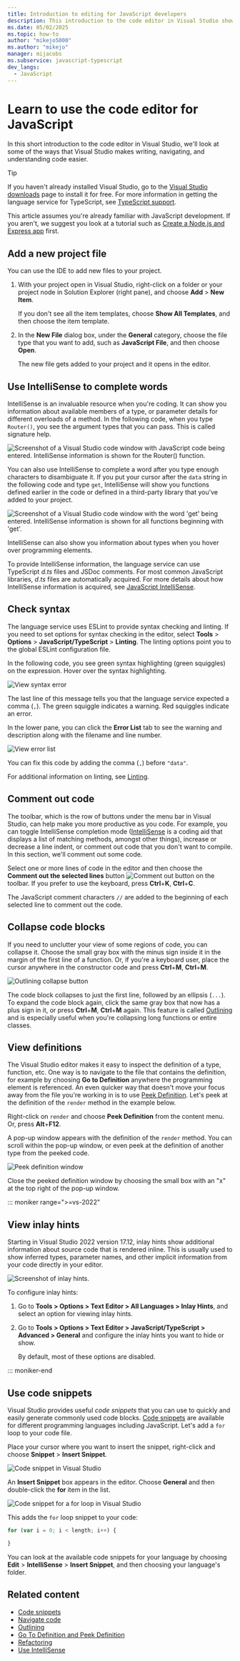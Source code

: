 ```yaml
---
title: Introduction to editing for JavaScript developers
description: This introduction to the code editor in Visual Studio shows some of the ways that Visual Studio makes writing, navigating, and understanding JavaScript code easier.
ms.date: 05/02/2025
ms.topic: how-to
author: "mikejo5000"
ms.author: "mikejo"
manager: mijacobs
ms.subservice: javascript-typescript
dev_langs:
  - JavaScript
---
```

# Learn to use the code editor for JavaScript

In this short introduction to the code editor in Visual Studio, we'll look at some of the ways that Visual Studio makes writing, navigating, and understanding code easier.

> [!TIP]
> If you haven't already installed Visual Studio, go to the [Visual Studio downloads](https://visualstudio.microsoft.com/downloads/?cid=learn-onpage-download-cta) page to install it for free. For more information in getting the language service for TypeScript, see [TypeScript support](../javascript/javascript-in-visual-studio.md#typescript-support).

This article assumes you're already familiar with JavaScript development. If you aren't, we suggest you look at a tutorial such as [Create a Node.js and Express app](../javascript/tutorial-nodejs.md) first.

## Add a new project file

You can use the IDE to add new files to your project.

1. With your project open in Visual Studio, right-click on a folder or your project node in Solution Explorer (right pane), and choose **Add** > **New Item**.

   If you don't see all the item templates, choose **Show All Templates**, and then choose the item template.

1. In the **New File** dialog box, under the **General** category, choose the file type that you want to add, such as **JavaScript File**, and then choose **Open**.

    The new file gets added to your project and it opens in the editor.

## Use IntelliSense to complete words

IntelliSense is an invaluable resource when you're coding. It can show you information about available members of a type, or parameter details for different overloads of a method. In the following code, when you type `Router()`, you see the argument types that you can pass. This is called signature help.

![Screenshot of a Visual Studio code window with JavaScript code being entered. IntelliSense information is shown for the Router() function.](../javascript/media/write-code-signature-checking.png)

You can also use IntelliSense to complete a word after you type enough characters to disambiguate it. If you put your cursor after the `data` string in the following code and type `get`, IntelliSense will show you functions defined earlier in the code or defined in a third-party library that you've added to your project.

![Screenshot of a Visual Studio code window with the word 'get' being entered. IntelliSense information is shown for all functions beginning with 'get'.](../javascript/media/write-code-intellisense.png)

IntelliSense can also show you information about types when you hover over programming elements.

To provide IntelliSense information, the language service can use TypeScript *d.ts* files and JSDoc comments. For most common JavaScript libraries, *d.ts* files are automatically acquired. For more details about how IntelliSense information is acquired, see [JavaScript IntelliSense](../ide/javascript-intellisense.md?toc=/visualstudio/javascript/toc.json).

## Check syntax

The language service uses ESLint to provide syntax checking and linting. If you need to set options for syntax checking in the editor, select **Tools** > **Options** > **JavaScript/TypeScript** > **Linting**. The linting options point you to the global ESLint configuration file.

In the following code, you see green syntax highlighting (green squiggles) on the expression. Hover over the syntax highlighting.

![View syntax error](../javascript/media/write-code-syntax-checking.png)

The last line of this message tells you that the language service expected a comma (`,`). The green squiggle indicates a warning. Red squiggles indicate an error.

In the lower pane, you can click the **Error List** tab to see the warning and description along with the filename and line number.

![View error list](../javascript/media/write-code-error-list.png)

You can fix this code by adding the comma (`,`) before `"data"`.

For additional information on linting, see [Linting](https://github.com/microsoft/JSTSdocs/blob/master/articles/editor/linting.md).

## Comment out code

The toolbar, which is the row of buttons under the menu bar in Visual Studio, can help make you more productive as you code. For example, you can toggle IntelliSense completion mode ([IntelliSense](../ide/using-intellisense.md) is a coding aid that displays a list of matching methods, amongst other things), increase or decrease a line indent, or comment out code that you don't want to compile. In this section, we'll comment out some code.

Select one or more lines of code in the editor and then choose the **Comment out the selected lines** button ![Comment out button](../javascript/media/write-code-comment-out.png) on the toolbar. If you prefer to use the keyboard, press **Ctrl**+**K**, **Ctrl**+**C**.

The JavaScript comment characters `//` are added to the beginning of each selected line to comment out the code.

## Collapse code blocks

If you need to unclutter your view of some regions of code, you can collapse it. Choose the small gray box with the minus sign inside it in the margin of the first line of a function. Or, if you're a keyboard user, place the cursor anywhere in the constructor code and press **Ctrl**+**M**, **Ctrl**+**M**.

![Outlining collapse button](../javascript/media/write-code-collapse-code.png)

The code block collapses to just the first line, followed by an ellipsis (`...`). To expand the code block again, click the same gray box that now has a plus sign in it, or press **Ctrl**+**M**, **Ctrl**+**M** again. This feature is called [Outlining](../ide/outlining.md) and is especially useful when you're collapsing long functions or entire classes.

## View definitions

The Visual Studio editor makes it easy to inspect the definition of a type, function, etc. One way is to navigate to the file that contains the definition, for example by choosing **Go to Definition** anywhere the programming element is referenced. An even quicker way that doesn't move your focus away from the file you're working in is to use [Peek Definition](../ide/go-to-and-peek-definition.md#peek-at-a-definition). Let's peek at the definition of the `render` method in the example below.

Right-click on `render` and choose **Peek Definition** from the content menu. Or, press **Alt**+**F12**.

   A pop-up window appears with the definition of the `render` method. You can scroll within the pop-up window, or even peek at the definition of another type from the peeked code.

   ![Peek definition window](../javascript/media/write-code-peek-definition.png)

Close the peeked definition window by choosing the small box with an "x" at the top right of the pop-up window.

::: moniker range=">=vs-2022"
## View inlay hints

Starting in Visual Studio 2022 version 17.12, inlay hints show additional information about source code that is rendered inline. This is usually used to show inferred types, parameter names, and other implicit information from your code directly in your editor.

![Screenshot of inlay hints.](../javascript/media/vs-2022/write-code-inlay-hints.png)

To configure inlay hints:

1. Go to **Tools > Options > Text Editor > All Languages > Inlay Hints**, and select an option for viewing inlay hints.

1. Go to **Tools > Options > Text Editor > JavaScript/TypeScript > Advanced > General** and configure the inlay hints you want to hide or show.

   By default, most of these options are disabled.

::: moniker-end

## Use code snippets

Visual Studio provides useful *code snippets* that you can use to quickly and easily generate commonly used code blocks. [Code snippets](../ide/code-snippets.md) are available for different programming languages including JavaScript. Let's add a `for` loop to your code file.

Place your cursor where you want to insert the snippet, right-click and choose **Snippet** > **Insert Snippet**.

![Code snippet in Visual Studio](../javascript/media/write-code-insert-snippet.png)

An **Insert Snippet** box appears in the editor. Choose **General** and then double-click the **for** item in the list.

![Code snippet for a for loop in Visual Studio](../javascript/media/write-code-insert-snippet-for-loop.png)

This adds the `for` loop snippet to your code:

```javascript
for (var i = 0; i < length; i++) {

}
```

You can look at the available code snippets for your language by choosing **Edit** > **IntelliSense** > **Insert Snippet**, and then choosing your language's folder.

## Related content

- [Code snippets](../ide/code-snippets.md)
- [Navigate code](../ide/navigating-code.md)
- [Outlining](../ide/outlining.md)
- [Go To Definition and Peek Definition](../ide/go-to-and-peek-definition.md)
- [Refactoring](../ide/refactoring-in-visual-studio.md)
- [Use IntelliSense](../ide/using-intellisense.md)
